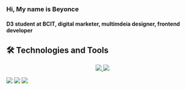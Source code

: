 ### Hi, My name is Beyonce
#### D3 student at BCIT, digital marketer, multimdeia designer, frontend developer

## 🛠️ Technologies and Tools
<p align="center">
  <a href="https://skillicons.dev">
    <img src="https://skillicons.dev/icons?i=github,vercel,vscode,react,nextjs,html,css,js,tailwind" />
  </a>
  <a href="https://skillicons.dev">
    <img src="https://skillicons.dev/icons?i=figma,wordpress,gcp,discord,ae,ai,ps,pr" />
  </a>
</p>
<img src="https://github-readme-stats.vercel.app/api/top-langs?username=zluvsand&layout=compact"/>
<img src="https://github-readme-streak-stats.herokuapp.com/?user=zluvsand"/>
<img src="https://github-readme-stats.vercel.app/api/pin/?username=zluvsand&repo=github_profile"/>

<!--
**BeyonceB/BeyonceB** is a ✨ _special_ ✨ repository because its `README.md` (this file) appears on your GitHub profile.

Here are some ideas to get you started:

- 🔭 I’m currently working on ...
- 🌱 I’m currently learning ...
- 👯 I’m looking to collaborate on ...
- 🤔 I’m looking for help with ...
- 💬 Ask me about ...
- 📫 How to reach me: ...
- 😄 Pronouns: ...
- ⚡ Fun fact: ...
-->

